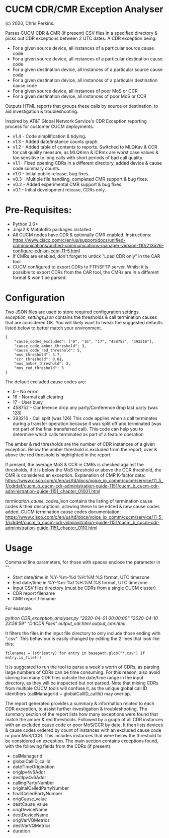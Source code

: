 # CUCM CDR/CMR Exception Analyser

(c) 2020, Chris Perkins.


Parses CUCM CDR & CMR (if present) CSV files in a specified directory & picks out CDR exceptions between 2 UTC dates. A CDR exception being:
* For a given source device, all instances of a particular source cause code
* For a given source device, all instances of a particular destination cause code
* For a given destination device, all instances of a particular source cause code
* For a given destination device, all instances of a particular destination cause code
* For a given source device, all instances of poor MoS or CCR
* For a given destination device, all instances of poor MoS or CCR

Outputs HTML reports that groups these calls by source or destination, to aid investigation & troubleshooting.

Inspired by AT&T Global Network Service's CDR Exception reporting process for customer CUCM deployments.

* v1.4 - Code simplification & tidying.
* v1.3 - Added date/instance counts graph.
* v1.2 - Added table of contents to reports. Switched to MLQKav & CCR for call quality measure, as MLQKmn & ICRmx are worst case values & too sensitive to long calls with short periods of bad call quality.
* v1.1 - Fixed opening CDRs in a different directory, added device & cause code summary counts.
* v1.0 - Initial public release, bug fixes.
* v0.3 - Multiple file handling, completed CMR support & bug fixes.
* v0.2 - Added experimental CMR support & bug fixes.
* v0.1 - Initial development release, CDRs only.


# Pre-Requisites:
* Python 3.6+
* Jinja2 & Matplotlib packages installed
* All CUCM nodes have CDR & optionally CMR enabled. Instructions: https://www.cisco.com/c/en/us/support/docs/unified-communications/unified-communications-manager-version-110/213526-configure-cdr-on-ccm-11-5.html
* If CMRs are enabled, don't forget to untick "Load CDR only" in the CAR tool
* CUCM configured to export CDRs to FTP/SFTP server. Whilst it is possible to export CDRs from the CAR tool, the CMRs are in a different format & won't be parsed.

# Configuration
Two JSON files are used to store required configuration settings.
_exception_settings.json_ contains the thresholds & call termination causes that are considered OK. You will likely want to tweak the suggested defaults listed below to better match your environment.

```
{
	"cause_codes_excluded": ["0", "16", "17", "458752", "393216"],
	"cause_code_amber_threshold": 3,
	"cause_code_red_threshold": 5,
	"mos_threshold": 3.7,
	"ccr_threshold": 0.01,
	"mos_amber_threshold": 3,
	"mos_red_threshold": 5
}
```

The default excluded cause codes are:
* 0 - No error
* 16 - Normal call clearing
* 17 - User busy
* 458752 - Conference drop any party/Conference drop last party (was 128)
* 393216 - Call split (was 126) This code applies when a call terminates during a transfer operation because it was split off and terminated (was not part of the final transferred call). This code can help you to determine which calls terminated as part of a feature operation

The amber & red thresholds are the number of CDR instances of a given exception. Below the amber threshold is excluded from the report, over & above the red threshold is highlighted in the report.

If present, the average MoS & CCR in CMRs is checked against the thresholds, if it is below the MoS threshold or above the CCR threshold, the CMR is considered an exception.
Explanation of CMR K-factor data: https://www.cisco.com/c/en/us/td/docs/voice_ip_comm/cucm/service/11_5_1/cdrdef/cucm_b_cucm-cdr-administration-guide-1151/cucm_b_cucm-cdr-administration-guide-1151_chapter_01001.html

_termination_cause_codes.json_ contains the listing of termination cause codes & their descriptions, allowing these to be edited & new cause codes added. CUCM termination cause codes documentation: https://www.cisco.com/c/en/us/td/docs/voice_ip_comm/cucm/service/11_5_1/cdrdef/cucm_b_cucm-cdr-administration-guide-1151/cucm_b_cucm-cdr-administration-guide-1151_chapter_0110.html

# Usage
Command line parameters, for those with spaces enclose the parameter in "":

* Start date/time in %Y-%m-%d %H:%M:%S format, UTC timezone
* End date/time in %Y-%m-%d %H:%M:%S format, UTC timezone
* Input CSV files directory (must be CDRs from a single CUCM cluster)
* CDR report filename
* CMR report filename

For example:

_python CDR_exception_analyser.py "2020-04-01 00:00:00" "2020-04-10 23:59:59" "D:\CDR Files" output_cdr.html output_cmr.html_

It filters the files in the input file directory to only include those ending with ".csv". This behaviour is easily changed by editing the 2 lines that look like this:
```
filenames = (str(entry) for entry in basepath.glob("*.csv") if entry.is_file())
```

It is suggested to run the tool to parse a week's worth of CDRs, as parsing large numbers of CDRs can be time consuming. For this reason, also avoid storing too many CDR files outside the date/time range in the input directory, as they will be inspected but not parsed. Note that mixing CDRs from multiple CUCM tools will confuse it, as the unique global call ID identifiers (callManagerId + globalCallID_callId) may overlap.

The report generated provides a summary & information related to each CDR exception, to assist further investigation & troubleshooting.
The summary section of the report lists how many exceptions were found that match the amber & red thresholds. Followed by a graph of all CDR instances with an excluded cause code or poor MoS/CCR by date. It then lists devices & cause codes ordered by count of instances with an excluded cause code or poor MoS/CCR. This includes instances that were below the threshold to be considered an exception.
The main section contains exceptions found, with the following fields from the CDRs (if present):

* callManagerId
* globalCallID_callId
* dateTimeOrigination
* origIpv4v6Addr
* destIpv4v6Addr
* callingPartyNumber
* originalCalledPartyNumber
* finalCalledPartyNumber
* origCause_value
* destCause_value
* origDeviceName
* destDeviceName
* origVarVQMetrics
* destVarVQMetrics
* duration